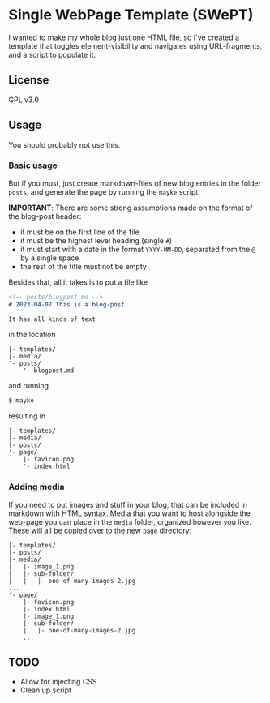 # Single WebPage Template (SWePT)
I wanted to make my whole blog just one HTML file, so I've created a template that toggles element-visibility and navigates using URL-fragments, and a script to populate it.


## License
GPL v3.0


## Usage
You should probably not use this.


### Basic usage
But if you must, just create markdown-files of new blog entries in the folder `posts`, and generate the page by running the `mayke` script.

**IMPORTANT**: There are some strong assumptions made on the format of the blog-post header:

  - it must be on the first line of the file
  - it must be the highest level heading (single `#`)
  - it must start with a date in the format `YYYY-MM-DD`, separated from the `@` by a single space
  - the rest of the title must not be empty

Besides that, all it takes is to put a file like

```markdown
<!-- posts/blogpost.md -->
# 2023-04-07 This is a blog-post

It has all kinds of text
```

in the location

```
|- templates/
|- media/
'- posts/
    '- blogpost.md
```

and running

```bash
$ mayke
```

resulting in

```
|- templates/
|- media/
|- posts/
'- page/
    |- favicon.png
    '- index.html
```

### Adding media
If you need to put images and stuff in your blog, that can be included in markdown with HTML syntax. Media that you want to host alongside the web-page you can place in the `media` folder, organized however you like. These will all be copied over to the new `page` directory:

```
|- templates/
|- posts/
|- media/
|   |- image_1.png
|   |- sub-folder/
|   |   |- one-of-many-images-2.jpg
...
'- page/
    |- favicon.png
    |- index.html
    |- image_1.png
    |- sub-folder/
    |   |- one-of-many-images-2.jpg
    ...
```

## TODO

  - Allow for injecting CSS
  - Clean up script
